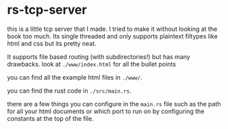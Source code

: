 # rs-tcp-server

this is a little tcp server that I made. I tried to make it without looking at the book too much. Its single threaded and only supports plaintext filtypes like html and css but its pretty neat.

It supports file based routing (with subdirectories!) but has many drawbacks. look at `./www/index.html` for all the bullet points

you can find all the example html files in `./www/`.

you can find the rust code in `./src/main.rs`.

there are a few things you can configure in the `main.rs` file such as the path for all your html documents or which port to run on by configuring the constants at the top of the file.
